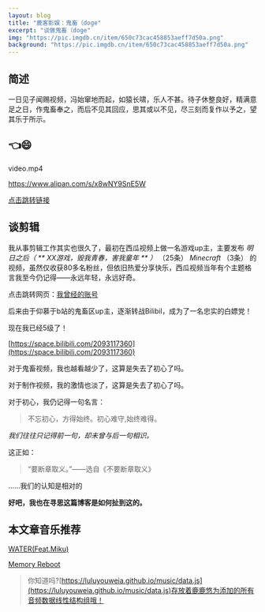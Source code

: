 ```yaml
---
layout: blog
title: "鹿客影娱：鬼畜（doge"
excerpt: "谈做鬼畜（doge"
img: "https://pic.imgdb.cn/item/650c73cac458853aeff7d50a.png"
background: "https://pic.imgdb.cn/item/650c73cac458853aeff7d50a.png"
---
```


## 简述

一日见子闻赐视频，冯始窜地而起，如猿长啸，乐人不甚。待子休整良好，精满意足之日，作鬼畜奉之，而后不见其回应，思其或以不见，尽三刻而复作以予之，望其乐于所示。

## 👈😄

video.mp4

https://www.alipan.com/s/x8wNY9SnE5W

[点击跳转链接](https://www.alipan.com/s/x8wNY9SnE5W)

## 谈剪辑

我从事剪辑工作其实也很久了，最初在西瓜视频上做一名游戏up主，主要发布 _明日之后（ ** XX游戏，毁我青春，害我童年 ** ）_ （25条）  _Minecraft_ （3条） 的视频，虽然仅收获80多名粉丝，但依旧热爱分享快乐，西瓜视频当年有个主题格言我至今仍记得——永远年轻，永远好奇。

点击跳转网页：[我曾经的账号](https://www.ixigua.com/home/106119125791?list_entrance=search)

后来由于仰慕于b站的鬼畜区up主，逐渐转战Bilibil，成为了一名忠实的白嫖党！

现在我已经5级了！

[https://space.bilibili.com/2093117360](https://space.bilibili.com/2093117360)

对于鬼畜视频，我也越看越少了，这算是失去了初心了吗。

对于制作视频，我的激情也淡了，这算是失去了初心了吗。

对于初心，我仍记得一句名言：

> 不忘初心，方得始终。初心难守,始终难得。

 _我们往往只记得前一句，却未曾与后一句相识。_ 

这正如：

> “要断章取义。”——选自《不要断章取义》

......我们的认知是相对的

 **好吧，我也在寻思这篇博客是如何扯到这的。** 


## 本文章音乐推荐

[WATER(Feat.Miku)](https://luluyouweia.github.io/music/?36)

[Memory Reboot](https://luluyouweia.github.io/music/?48)

> 你知道吗?[https://luluyouweia.github.io/music/data.js](https://luluyouweia.github.io/music/data.js)存放着鹿鹿悠为添加的所有音频数据线性结构组哦！

